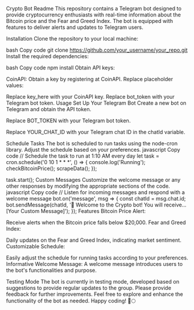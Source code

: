 Crypto Bot Readme
This repository contains a Telegram bot designed to provide cryptocurrency enthusiasts with real-time information about the Bitcoin price and the Fear and Greed Index. The bot is equipped with features to deliver alerts and updates to Telegram users.

Installation
Clone the repository to your local machine:

bash
Copy code
git clone https://github.com/your_username/your_repo.git
Install the required dependencies:

bash
Copy code
npm install
Obtain API keys:

CoinAPI: Obtain a key by registering at CoinAPI.
Replace placeholder values:

Replace key_here with your CoinAPI key.
Replace bot_token with your Telegram bot token.
Usage
Set Up Your Telegram Bot
Create a new bot on Telegram and obtain the API token.

Replace BOT_TOKEN with your Telegram bot token.

Replace YOUR_CHAT_ID with your Telegram chat ID in the chatId variable.

Schedule Tasks
The bot is scheduled to run tasks using the node-cron library. Adjust the schedule based on your preferences.
javascript
Copy code
// Schedule the task to run at 1:10 AM every day
let task = cron.schedule('0 10 1 \* \* \*', () => {
console.log('Running');
checkBitcoinPrice();
scrapeData();
});

task.start();
Custom Messages
Customize the welcome message or any other responses by modifying the appropriate sections of the code.
javascript
Copy code
// Listen for incoming messages and respond with a welcome message
bot.on('message', msg => {
const chatId = msg.chat.id;
bot.sendMessage(chatId, '👋 Welcome to the Crypto bot! You will receive... [Your Custom Message]');
});
Features
Bitcoin Price Alert:

Receive alerts when the Bitcoin price falls below $20,000.
Fear and Greed Index:

Daily updates on the Fear and Greed Index, indicating market sentiment.
Customizable Schedule:

Easily adjust the schedule for running tasks according to your preferences.
Informative Welcome Message:
A welcome message introduces users to the bot's functionalities and purpose.

Testing Mode
The bot is currently in testing mode, developed based on suggestions to provide regular updates to the group. Please provide feedback for further improvements.
Feel free to explore and enhance the functionality of the bot as needed. Happy coding! 🚀🌕
